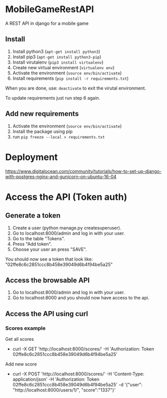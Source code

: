# MobileGameRestAPI
A REST API in django for a mobile game

## Install
1. Install python3 (`apt-get install python3`)
2. Install pip3 (`apt-get install python3-pip`)
3. Install virutalenv (`pip3 install virtualenv`)
4. Create new virtual environment (`virtualenv env`)
5. Activate the environment (`source env/bin/activate`)
6. Install requirements (`pip install -r requirements.txt`)

When you are done, use: `deactivate` to exit the virutal environment.

To update requirements just run step 6 again.

## Add new requirements
1. Activate the environment (`source env/bin/activate`)
2. Install the package using pip
3. run `pip freeze --local > requirements.txt`

# Deployment
https://www.digitalocean.com/community/tutorials/how-to-set-up-django-with-postgres-nginx-and-gunicorn-on-ubuntu-16-04

# Access the API (Token auth)
## Generate a token
1. Create a user (python manage.py createsuperuser).
2. Go to localhost:8000/admin and log in with your user.
3. Go to the table "Tokens".
4. Press "Add token".
5. Choose your user an press "SAVE".

You should now see a token that look like: "02ffe8c6c2851ccc8b458e39049d6b4f94be5a25"

## Access the browsable API
1. Go to localhost:8000/admin and log in with your user.
2. Go to localhost:8000 and you should now have access to the api.

## Access the API using curl
### Scores example
Get all scores
* curl -X GET 'http://localhost:8000/scores/' -H 'Authorization: Token 02ffe8c6c2851ccc8b458e39049d6b4f94be5a25'

Add new score
* curl -X POST 'http://localhost:8000/scores/' -H 'Content-Type: application/json' -H 'Authorization: Token 02ffe8c6c2851ccc8b458e39049d6b4f94be5a25' -d '{"user": "http://localhost:8000/users/1/", "score":"1337"}'
